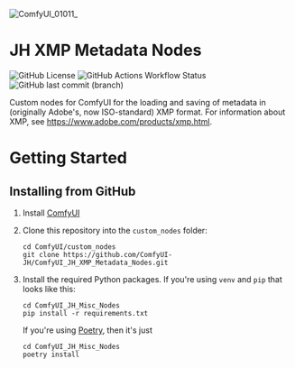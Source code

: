 ![ComfyUI_01011_](https://github.com/user-attachments/assets/d37df1a3-3baf-43f0-bd67-e75df631a265)

# JH XMP Metadata Nodes

![GitHub License](https://img.shields.io/github/license/ComfyUI-JH/ComfyUI_JH_XMP_Metadata_Nodes)
![GitHub Actions Workflow Status](https://img.shields.io/github/actions/workflow/status/ComfyUI-JH/ComfyUI_JH_XMP_Metadata_Nodes/ci.yml)
![GitHub last commit (branch)](https://img.shields.io/github/last-commit/ComfyUI-JH/ComfyUI_JH_XMP_Metadata_Nodes/main)

Custom nodes for ComfyUI for the loading and saving of metadata in (originally Adobe's, now ISO-standard) XMP format. For information about XMP, see https://www.adobe.com/products/xmp.html.

# Getting Started

## Installing from GitHub

1. Install [ComfyUI](https://github.com/comfyanonymous/ComfyUI)

2. Clone this repository into the `custom_nodes` folder:

    ```
    cd ComfyUI/custom_nodes
    git clone https://github.com/ComfyUI-JH/ComfyUI_JH_XMP_Metadata_Nodes.git
    ```

3. Install the required Python packages. If you're using `venv` and `pip` that looks like this:

    ```
    cd ComfyUI_JH_Misc_Nodes
    pip install -r requirements.txt
    ```

    If you're using [Poetry](https://python-poetry.org/), then it's just

    ```
    cd ComfyUI_JH_Misc_Nodes
    poetry install
    ```
